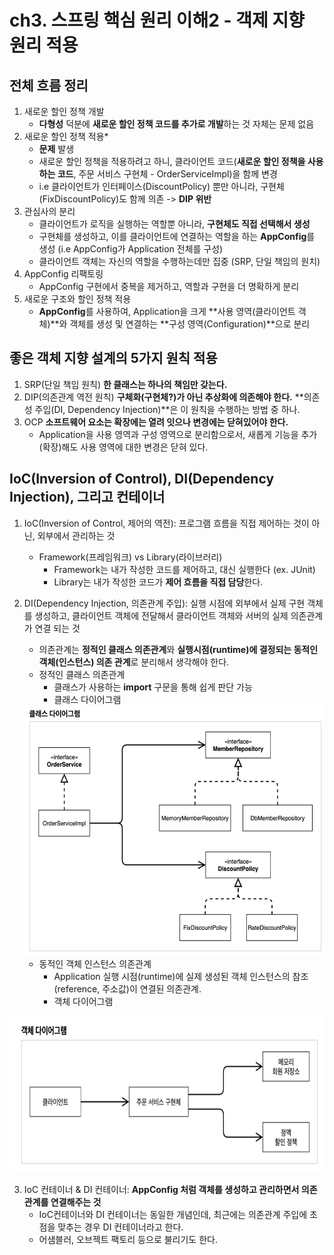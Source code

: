 # ch3. 스프링 핵심 원리 이해2 - 객제 지향 원리 적용

## 전체 흐름 정리

1. 새로운 할인 정책 개발
    - **다형성** 덕분에 **새로운 할인 정책 코드를 추가로 개발**하는 것 자체는 문제 없음
2. 새로운 할인 정책 적용*
    - **문제** 발생
    - 새로운 할인 정책을 적용하려고 하니, 클라이언트 코드(**새로운 할인 정책을 사용하는 코드**, 주문 서비스 구현체 - OrderServiceImpl)을 함께 변경
    - i.e 클라이언트가 인터페이스(DiscountPolicy) 뿐만 아니라, 구현체(FixDiscountPolicy)도 함께 의존 -> **DIP 위반**
3. 관심사의 분리
    - 클라이언트가 로직을 실행하는 역할뿐 아니라, **구현체도 직접 선택해서 생성**
    - 구현체를 생성하고, 이를 클라이언트에 연결하는 역할을 하는 **AppConfig**를 생성
      (i.e AppConfig가 Application 전체를 구성)
    - 클라이언트 객체는 자신의 역할을 수행하는데만 집중 (SRP, 단일 책임의 원치)
4. AppConfig 리팩토링
    - AppConfig 구현에서 중복을 제거하고, 역할과 구현을 더 명확하게 분리
5. 새로운 구조와 할인 정책 적용
    - **AppConfig**를 사용하여,
      Application을 크게 **사용 영역(클라이언트 객체)**와 객체를 생성 및 연결하는 **구성 영역(Configuration)**으로 분리

## 좋은 객체 지향 설계의 5가지 원칙 적용

1. SRP(단일 책임 원칙)
**한 클래스는 하나의 책임만 갖는다.**
2. DIP(의존관계 역전 원칙)
**구체화(구현체?)가 아닌 추상화에 의존해야 한다.** **의존성 주입(DI, Dependency Injection)**은 이 원칙을 수행하는 방법 중 하나.
3. OCP
**소프트웨어 요소는 확장에는 열려 잇으나 변경에는 닫혀있어야 한다.**
    - Application을 사용 영역과 구성 영역으로 분리함으로서,
      새롭게 기능을 추가(확장)해도 사용 영역에 대한 변경은 닫혀 있다.

## IoC(Inversion of Control), DI(Dependency Injection), 그리고 컨테이너

1. IoC(Inversion of Control, 제어의 역전): 프로그램 흐름을 직접 제어하는 것이 아닌, 외부에서 관리하는 것
    - Framework(프레임워크) vs Library(라이브러리)
      - Framework는 내가 작성한 코드를 제어하고, 대신 실행한다 (ex. JUnit)
      - Library는 내가 작성한 코드가 **제어 흐름을 직접 담당**한다.
2. DI(Dependency Injection, 의존관계 주입): 실행 시점에 외부에서 실제 구현 객체를 생성하고, 클라이언트 객체에 전달해서 클라이언트 객체와 서버의 실제 의존관계가 연결 되는 것
    - 의존관계는 **정적인 클래스 의존관계**와 **실행시점(runtime)에 결정되는 동적인 객체(인스턴스) 의존 관계**로 분리해서 생각해야 한다.
    - 정적인 클래스 의존관계
        - 클래스가 사용하는 **import** 구문을 통해 쉽게 판단 가능
        - 클래스 다이어그램
  
    <img src="images/section3_class_diagram.png" alt="클래스 다이어그램" height="400px"/>

    - 동적인 객체 인스턴스 의존관계
        - Application 실행 시점(runtime)에 실제 생성된 객체 인스턴스의 참조(reference, 주소값)이 연결된 의존관계.
        - 객체 다이어그램

  <img src="images/section3_instance_diagram.png" alt="객체 다이어그램" height="250px" />

3. IoC 컨테이너 & DI 컨테이너: **AppConfig 처럼 객체를 생성하고 관리하면서 의존관계를 연결해주는 것**
    - IoC컨테이너와 DI 컨테이너는 동일한 개념인데,
      최근에는 의존관계 주입에 초점을 맞추는 경우 DI 컨테이너라고 한다.
    - 어샘블러, 오브젝트 팩토리 등으로 불리기도 한다.

